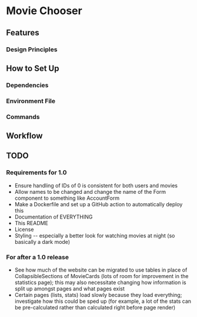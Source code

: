 # Movie Chooser

## Features

### Design Principles

## How to Set Up

### Dependencies

### Environment File

### Commands

## Workflow

## TODO

### Requirements for 1.0

- Ensure handling of IDs of 0 is consistent for both users and movies
- Allow names to be changed and change the name of the Form component to something like AccountForm
- Make a Dockerfile and set up a GitHub action to automatically deploy this
- Documentation of EVERYTHING
- This README
- License
- Styling -- especially a better look for watching movies at night (so basically a dark mode)

### For after a 1.0 release

- See how much of the website can be migrated to use tables in place of CollapsibleSections of MovieCards (lots of room for improvement in the statistics page); this may also necessitate changing how information is split up amongst pages and what pages exist
- Certain pages (lists, stats) load slowly because they load everything; investigate how this could be sped up (for example, a lot of the stats can be pre-calculated rather than calculated right before page render)
